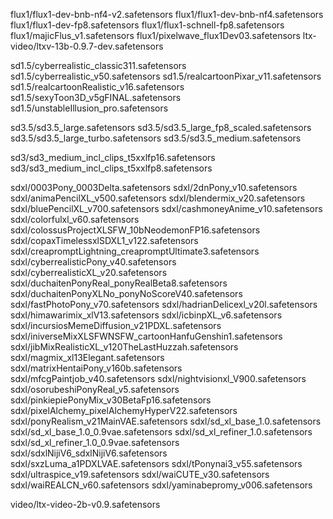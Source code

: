 flux1/flux1-dev-bnb-nf4-v2.safetensors
flux1/flux1-dev-bnb-nf4.safetensors
flux1/flux1-dev-fp8.safetensors
flux1/flux1-schnell-fp8.safetensors
flux1/majicFlus_v1.safetensors
flux1/pixelwave_flux1Dev03.safetensors
ltx-video/ltxv-13b-0.9.7-dev.safetensors

sd1.5/cyberrealistic_classic311.safetensors
sd1.5/cyberrealistic_v50.safetensors
sd1.5/realcartoonPixar_v11.safetensors
sd1.5/realcartoonRealistic_v16.safetensors
sd1.5/sexyToon3D_v5gFINAL.safetensors
sd1.5/unstableIllusion_pro.safetensors

sd3.5/sd3.5_large.safetensors
sd3.5/sd3.5_large_fp8_scaled.safetensors
sd3.5/sd3.5_large_turbo.safetensors
sd3.5/sd3.5_medium.safetensors

sd3/sd3_medium_incl_clips_t5xxlfp16.safetensors
sd3/sd3_medium_incl_clips_t5xxlfp8.safetensors

sdxl/0003Pony_0003Delta.safetensors
sdxl/2dnPony_v10.safetensors
sdxl/animaPencilXL_v500.safetensors
sdxl/blendermix_v20.safetensors
sdxl/bluePencilXL_v700.safetensors
sdxl/cashmoneyAnime_v10.safetensors
sdxl/colorfulxl_v60.safetensors
sdxl/colossusProjectXLSFW_10bNeodemonFP16.safetensors
sdxl/copaxTimelessxlSDXL1_v122.safetensors
sdxl/creapromptLightning_creapromptUltimate3.safetensors
sdxl/cyberrealisticPony_v40.safetensors
sdxl/cyberrealisticXL_v20.safetensors
sdxl/duchaitenPonyReal_ponyRealBeta8.safetensors
sdxl/duchaitenPonyXLNo_ponyNoScoreV40.safetensors
sdxl/fastPhotoPony_v70.safetensors
sdxl/hadrianDelicexl_v20l.safetensors
sdxl/himawarimix_xlV13.safetensors
sdxl/icbinpXL_v6.safetensors
sdxl/incursiosMemeDiffusion_v21PDXL.safetensors
sdxl/iniverseMixXLSFWNSFW_cartoonHanfuGenshin1.safetensors
sdxl/jibMixRealisticXL_v120TheLastHuzzah.safetensors
sdxl/magmix_xl13Elegant.safetensors
sdxl/matrixHentaiPony_v160b.safetensors
sdxl/mfcgPaintjob_v40.safetensors
sdxl/nightvisionxl_V900.safetensors
sdxl/osorubeshiPonyReal_v5.safetensors
sdxl/pinkiepiePonyMix_v30BetaFp16.safetensors
sdxl/pixelAlchemy_pixelAlchemyHyperV22.safetensors
sdxl/ponyRealism_v21MainVAE.safetensors
sdxl/sd_xl_base_1.0.safetensors
sdxl/sd_xl_base_1.0_0.9vae.safetensors
sdxl/sd_xl_refiner_1.0.safetensors
sdxl/sd_xl_refiner_1.0_0.9vae.safetensors
sdxl/sdxlNijiV6_sdxlNijiV6.safetensors
sdxl/sxzLuma_a1PDXLVAE.safetensors
sdxl/tPonynai3_v55.safetensors
sdxl/ultraspice_v19.safetensors
sdxl/waiCUTE_v30.safetensors
sdxl/waiREALCN_v60.safetensors
sdxl/yaminabepromy_v006.safetensors

video/ltx-video-2b-v0.9.safetensors
